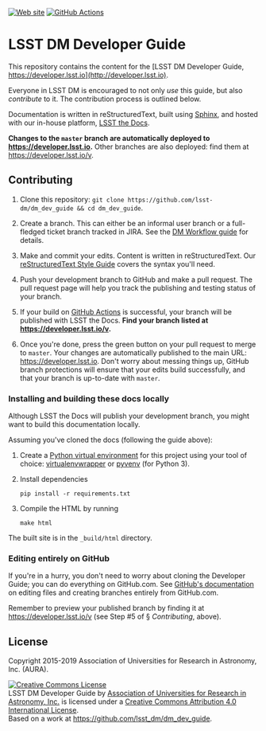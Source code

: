 [![Web site](https://img.shields.io/badge/developer-lsst.io-brightgreen.svg)](https://developer.lsst.io)
[![GitHub Actions](https://github.com/lsst-dm/dm_dev_guide/workflows/CI/badge.svg)](https://github.com/lsst-dm/dm_dev_guide/actions?query=workflow%3A%22CI%22)

# LSST DM Developer Guide

This repository contains the content for the [LSST DM Developer Guide, https://developer.lsst.io](http://developer.lsst.io).

Everyone in LSST DM is encouraged to not only *use* this guide, but also *contribute* to it.
The contribution process is outlined below.

Documentation is written in reStructuredText, built using [Sphinx](http://sphinx-doc.org), and hosted with our in-house platform, [LSST the Docs](https://sqr-006.lsst.io).

**Changes to the `master` branch are automatically deployed to https://developer.lsst.io.**
Other branches are also deployed: find them at https://developer.lsst.io/v.

## Contributing

1. Clone this repository: `git clone https://github.com/lsst-dm/dm_dev_guide && cd dm_dev_guide`.

2. Create a branch. This can either be an informal user branch or a full-fledged ticket branch tracked in JIRA. See the [DM Workflow guide](https://developer.lsst.io/work/flow.html#git-branching) for details.

3. Make and commit your edits. Content is written in reStructuredText. Our [reStructuredText Style Guide](https://developer.lsst.io/restructuredtext/style.html) covers the syntax you'll need.

4. Push your development branch to GitHub and make a pull request. The pull request page will help you track the publishing and testing status of your branch. 

5. If your build on [GitHub Actions](https://github.com/lsst-dm/dm_dev_guide/actions?query=workflow%3A%22CI%22) is successful, your branch will be published with LSST the Docs. **Find your branch listed at https://developer.lsst.io/v.**

6. Once you're done, press the green button on your pull request to merge to `master`. Your changes are automatically published to the main URL: https://developer.lsst.io. Don't worry about messing things up, GitHub branch protections will ensure that your edits build successfully, and that your branch is up-to-date with `master`.

### Installing and building these docs locally

Although LSST the Docs will publish your development branch, you might want to build this documentation locally.

Assuming you've cloned the docs (following the guide above):

1. Create a [Python virtual environment](http://docs.python-guide.org/en/latest/dev/virtualenvs/) for this project using your tool of choice: [virtualenvwrapper](http://virtualenvwrapper.readthedocs.org/en/latest/) or [pyvenv](https://docs.python.org/3.5/library/venv.html) (for Python 3).

2. Install dependencies

   ```
   pip install -r requirements.txt
   ```

3. Compile the HTML by running

   ```
   make html
   ```

The built site is in the `_build/html` directory.

### Editing entirely on GitHub

If you're in a hurry, you don't need to worry about cloning the Developer Guide; you can do everything on GitHub.com. See [GitHub's documentation](https://help.github.com/articles/github-flow-in-the-browser/) on editing files and creating branches entirely from GitHub.com.

Remember to preview your published branch by finding it at https://developer.lsst.io/v (see Step #5 of § *Contributing*, above).

## License

Copyright 2015-2019 Association of Universities for Research in Astronomy, Inc. (AURA).

<a rel="license" href="http://creativecommons.org/licenses/by/4.0/"><img alt="Creative Commons License" style="border-width:0" src="https://i.creativecommons.org/l/by/4.0/88x31.png" /></a><br /><span xmlns:dct="http://purl.org/dc/terms/" property="dct:title">LSST DM Developer Guide</span> by <a xmlns:cc="http://creativecommons.org/ns#" href="http://www.lsst.org" property="cc:attributionName" rel="cc:attributionURL">Association of Universities for Research in Astronomy, Inc.</a> is licensed under a <a rel="license" href="http://creativecommons.org/licenses/by/4.0/">Creative Commons Attribution 4.0 International License</a>.<br />Based on a work at <a xmlns:dct="http://purl.org/dc/terms/" href="https://github.com/lsst_dm/dm_dev_guide" rel="dct:source">https://github.com/lsst_dm/dm_dev_guide</a>.
